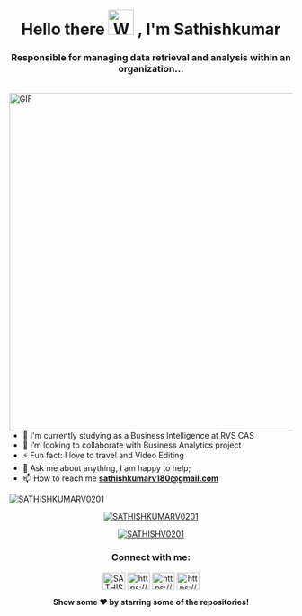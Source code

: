    
<h1 align="center">Hello there <img src="https://raw.githubusercontent.com/nixin72/nixin72/master/wave.gif" alt="Waving hand animated gif" height="45" width="45" /> , I'm Sathishkumar</h1>
<h3 align="center"> Responsible for managing data retrieval and analysis within an organization... </h3> <br>
<img align="left" alt="GIF" src="https://images.prismic.io/smarttask/06832d30-f058-415e-934b-0563721fb7fa_Business+Impact+Analysis.gif?auto=compress,format" width="600"/>

- 🔭 I'm currently studying as a Business Intelligence at RVS CAS
- 👯 I’m looking to collaborate with Business Analytics project
- ⚡ Fun fact: I love to travel and Video Editing
- 💬 Ask me about anything, I am happy to help;
- 📫 How to reach me **sathishkumarv180@gmail.com**

<p align="left"> <img src="https://komarev.com/ghpvc/?username=SATHISHKUMARV0201&label=Profile%20views&color=0e75b6&style=flat" alt="SATHISHKUMARV0201" /> </p>

<p align="center"> <a href="https://github.com/ryo-ma/github-profile-trophy"><img src="https://github-profile-trophy.vercel.app/?username=SATHISHKUMARV0201" alt="SATHISHKUMARV0201" /></a> </p>

<p align="center"> <a href="https://twitter.com/SATHISHV0201" target="blank"><img src="https://img.shields.io/twitter/follow/SATHISHV0201?logo=twitter&style=for-the-badge" alt="SATHISHV0201" /></a> </p>


 
<h3 align="center">Connect with me:</h3>
<p align="center">
<a href="https://twitter.com/SATHISHV0201" target="blank"><img align="center" src="https://raw.githubusercontent.com/rahuldkjain/github-profile-readme-generator/master/src/images/icons/Social/twitter.svg" alt="SATHISHV0201" height="30" width="40" /></a>
<a href="https://www.linkedin.com/in/sathishkumarv180/" target="blank"><img align="center" src="https://raw.githubusercontent.com/rahuldkjain/github-profile-readme-generator/master/src/images/icons/Social/linked-in-alt.svg" alt="https://www.linkedin.com/in/sathishkumarv180/" height="30" width="40" /></a>
<a href="https://www.facebook.com/me/" target="blank"><img align="center" src="https://raw.githubusercontent.com/rahuldkjain/github-profile-readme-generator/master/src/images/icons/Social/facebook.svg" alt="https://www.facebook.com/me/" height="30" width="40" /></a>
<a href="https://www.instagram.com/sk_visuvasam/" target="blank"><img align="center" src="https://raw.githubusercontent.com/rahuldkjain/github-profile-readme-generator/master/src/images/icons/Social/instagram.svg" alt="https://www.instagram.com/sk_visuvasam/" height="30" width="40" /></a>
</p>

<p align="center"> <b>Show some ❤️ by starring some of the repositories!</b> </p>















